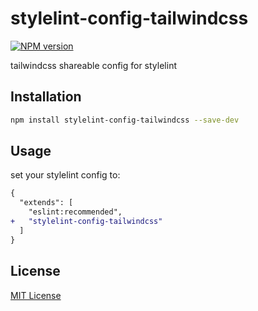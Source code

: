 # stylelint-config-tailwindcss

[![NPM version](https://img.shields.io/npm/v/stylelint-config-tailwindcss.svg)](https://www.npmjs.org/package/stylelint-config-tailwindcss)

tailwindcss shareable config for stylelint

## Installation

```sh
npm install stylelint-config-tailwindcss --save-dev
```

## Usage

set your stylelint config to:

```diff
{
  "extends": [
    "eslint:recommended",
+   "stylelint-config-tailwindcss"
  ]
}
```

## License

[MIT License](/LICENSE)
